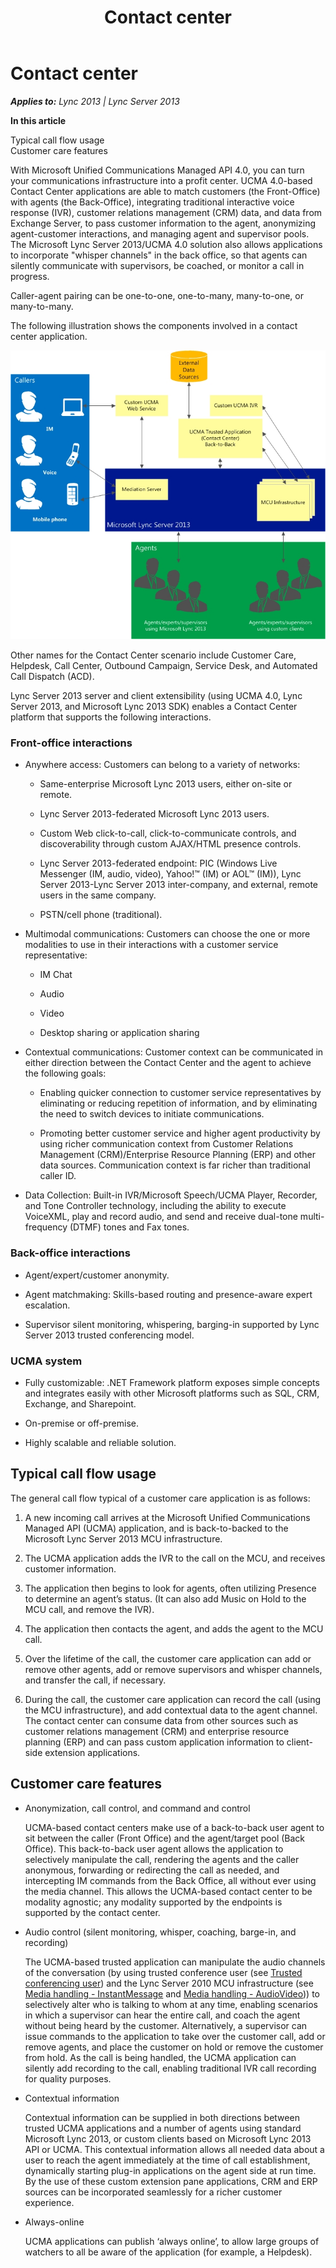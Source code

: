 ﻿---
title: Contact center
TOCTitle: Contact center
ms:assetid: 68d51b20-9fd5-4b24-b3f7-23b81168536e
ms:mtpsurl: https://msdn.microsoft.com/en-us/library/Dn465935(v=office.15)
ms:contentKeyID: 57102429
ms.date: 07/25/2014
mtps_version: v=office.15
---

# Contact center


_**Applies to:** Lync 2013 | Lync Server 2013_

**In this article**  
  
Typical call flow usage  
Customer care features  

With Microsoft Unified Communications Managed API 4.0, you can turn your communications infrastructure into a profit center. UCMA 4.0-based Contact Center applications are able to match customers (the Front-Office) with agents (the Back-Office), integrating traditional interactive voice response (IVR), customer relations management (CRM) data, and data from Exchange Server, to pass customer information to the agent, anonymizing agent-customer interactions, and managing agent and supervisor pools. The Microsoft Lync Server 2013/UCMA 4.0 solution also allows applications to incorporate "whisper channels" in the back office, so that agents can silently communicate with supervisors, be coached, or monitor a call in progress.

Caller-agent pairing can be one-to-one, one-to-many, many-to-one, or many-to-many.

The following illustration shows the components involved in a contact center application.

![Contact Center details](images/Dn465935.UCMA-ContactCenter2(Office.15).jpg "Contact Center details")

Other names for the Contact Center scenario include Customer Care, Helpdesk, Call Center, Outbound Campaign, Service Desk, and Automated Call Dispatch (ACD).

Lync Server 2013 server and client extensibility (using UCMA 4.0, Lync Server 2013, and Microsoft Lync 2013 SDK) enables a Contact Center platform that supports the following interactions.


### Front-office interactions

  - Anywhere access: Customers can belong to a variety of networks:
    
      - Same-enterprise Microsoft Lync 2013 users, either on-site or remote.
    
      - Lync Server 2013-federated Microsoft Lync 2013 users.
    
      - Custom Web click-to-call, click-to-communicate controls, and discoverability through custom AJAX/HTML presence controls.
    
      - Lync Server 2013-federated endpoint: PIC (Windows Live Messenger (IM, audio, video), Yahoo\!™ (IM) or AOL™ (IM)), Lync Server 2013-Lync Server 2013 inter-company, and external, remote users in the same company.
    
      - PSTN/cell phone (traditional).

  - Multimodal communications: Customers can choose the one or more modalities to use in their interactions with a customer service representative:
    
      - IM Chat
    
      - Audio
    
      - Video
    
      - Desktop sharing or application sharing

  - Contextual communications: Customer context can be communicated in either direction between the Contact Center and the agent to achieve the following goals:
    
      - Enabling quicker connection to customer service representatives by eliminating or reducing repetition of information, and by eliminating the need to switch devices to initiate communications.
    
      - Promoting better customer service and higher agent productivity by using richer communication context from Customer Relations Management (CRM)/Enterprise Resource Planning (ERP) and other data sources. Communication context is far richer than traditional caller ID.

  - Data Collection: Built-in IVR/Microsoft Speech/UCMA Player, Recorder, and Tone Controller technology, including the ability to execute VoiceXML, play and record audio, and send and receive dual-tone multi-frequency (DTMF) tones and Fax tones.

### Back-office interactions

  - Agent/expert/customer anonymity.

  - Agent matchmaking: Skills-based routing and presence-aware expert escalation.

  - Supervisor silent monitoring, whispering, barging-in supported by Lync Server 2013 trusted conferencing model.

### UCMA system

  - Fully customizable: .NET Framework platform exposes simple concepts and integrates easily with other Microsoft platforms such as SQL, CRM, Exchange, and Sharepoint.

  - On-premise or off-premise.

  - Highly scalable and reliable solution.

## Typical call flow usage

The general call flow typical of a customer care application is as follows:

1.  A new incoming call arrives at the Microsoft Unified Communications Managed API (UCMA) application, and is back-to-backed to the Microsoft Lync Server 2013 MCU infrastructure.

2.  The UCMA application adds the IVR to the call on the MCU, and receives customer information.

3.  The application then begins to look for agents, often utilizing Presence to determine an agent’s status. (It can also add Music on Hold to the MCU call, and remove the IVR).

4.  The application then contacts the agent, and adds the agent to the MCU call.

5.  Over the lifetime of the call, the customer care application can add or remove other agents, add or remove supervisors and whisper channels, and transfer the call, if necessary.

6.  During the call, the customer care application can record the call (using the MCU infrastructure), and add contextual data to the agent channel. The contact center can consume data from other sources such as customer relations management (CRM) and enterprise resource planning (ERP) and can pass custom application information to client-side extension applications.

## Customer care features

  - Anonymization, call control, and command and control
    
    UCMA-based contact centers make use of a back-to-back user agent to sit between the caller (Front Office) and the agent/target pool (Back Office). This back-to-back user agent allows the application to selectively manipulate the call, rendering the agents and the caller anonymous, forwarding or redirecting the call as needed, and intercepting IM commands from the Back Office, all without ever using the media channel. This allows the UCMA-based contact center to be modality agnostic; any modality supported by the endpoints is supported by the contact center.

  - Audio control (silent monitoring, whisper, coaching, barge-in, and recording)
    
    The UCMA-based trusted application can manipulate the audio channels of the conversation (by using trusted conference user (see [Trusted conferencing user](trusted-conferencing-user.md)) and the Lync Server 2010 MCU infrastructure (see [Media handling - InstantMessage](media-handling-instantmessage.md) and [Media handling - AudioVideo](media-handling-audiovideo.md))) to selectively alter who is talking to whom at any time, enabling scenarios in which a supervisor can hear the entire call, and coach the agent without being heard by the customer. Alternatively, a supervisor can issue commands to the application to take over the customer call, add or remove agents, and place the customer on hold or remove the customer from hold. As the call is being handled, the UCMA application can silently add recording to the call, enabling traditional IVR call recording for quality purposes.

  - Contextual information
    
    Contextual information can be supplied in both directions between trusted UCMA applications and a number of agents using standard Microsoft Lync 2013, or custom clients based on Microsoft Lync 2013 API or UCMA. This contextual information allows all needed data about a user to reach the agent immediately at the time of call establishment, dynamically starting plug-in applications on the agent side at run time. By the use of these custom extension pane applications, CRM and ERP sources can be incorporated seamlessly for a richer customer experience.

  - Always-online
    
    UCMA applications can publish ‘always online’, to allow large groups of watchers to all be aware of the application (for example, a Helpdesk).

